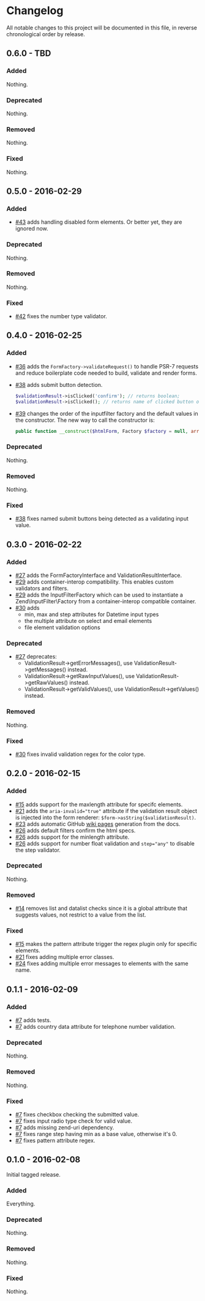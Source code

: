 # Changelog

All notable changes to this project will be documented in this file, in reverse chronological order by release.

## 0.6.0 - TBD

### Added

Nothing.

### Deprecated

Nothing.

### Removed

Nothing.

### Fixed

Nothing.

## 0.5.0 - 2016-02-29

### Added

- [#43](https://github.com/xtreamwayz/html-form-validator/pull/43) adds handling disabled form elements. Or better yet,
  they are ignored now.

### Deprecated

Nothing.

### Removed

Nothing.

### Fixed

- [#42](https://github.com/xtreamwayz/html-form-validator/pull/42) fixes the number type validator.

## 0.4.0 - 2016-02-25

### Added

- [#36](https://github.com/xtreamwayz/html-form-validator/pull/36) adds the `FormFactory->validateRequest()` to handle
  PSR-7 requests and reduce boilerplate code needed to build, validate and render forms.
- [#38](https://github.com/xtreamwayz/html-form-validator/pull/38) adds submit button detection.

  ```php
  $validationResult->isClicked('confirm'); // returns boolean;
  $validationResult->isClicked(); // returns name of clicked button or null;
  ```

- [#39](https://github.com/xtreamwayz/html-form-validator/pull/39) changes the order of the inputfilter factory and the
  default values in the constructor. The new way to call the constructor is:

  ```php
  public function __construct($htmlForm, Factory $factory = null, array $defaultValues = []);
  ```

### Deprecated

Nothing.

### Removed

Nothing.

### Fixed

- [#38](https://github.com/xtreamwayz/html-form-validator/pull/38) fixes named submit buttons being detected as a
  validating input value.

## 0.3.0 - 2016-02-22

### Added

- [#27](https://github.com/xtreamwayz/html-form-validator/pull/26) adds the FormFactoryInterface and
  ValidationResultInterface.
- [#29](https://github.com/xtreamwayz/html-form-validator/pull/29) adds container-interop compatibility. This enables
  custom validators and filters.
- [#29](https://github.com/xtreamwayz/html-form-validator/pull/29) adds the InputFilterFactory which can be used to
  instantiate a Zend\InputFilter\Factory from a container-interop compatible container.
- [#30](https://github.com/xtreamwayz/html-form-validator/pull/30) adds
    - min, max and step attributes for Datetime input types
    - the multiple attribute on select and email elements
    - file element validation options

### Deprecated

- [#27](https://github.com/xtreamwayz/html-form-validator/pull/26) deprecates:
    - ValidationResult->getErrorMessages(), use ValidationResult->getMessages() instead.
    - ValidationResult->getRawInputValues(), use ValidationResult->getRawValues() instead.
    - ValidationResult->getValidValues(), use ValidationResult->getValues() instead.

### Removed

Nothing.

### Fixed

- [#30](https://github.com/xtreamwayz/html-form-validator/pull/30) fixes invalid validation regex for the color type.

## 0.2.0 - 2016-02-15

### Added

- [#15](https://github.com/xtreamwayz/html-form-validator/pull/15) adds support for the maxlength attribute for
  specifc elements.
- [#21](https://github.com/xtreamwayz/html-form-validator/pull/21) adds the `aria-invalid="true"` attribute if
  the validation result object is injected into the form renderer: `$form->asString($validationResult)`.
- [#23](https://github.com/xtreamwayz/html-form-validator/pull/23) adds automatic GitHub
  [wiki pages](https://github.com/xtreamwayz/html-form-validator/wiki) generation from the docs.
- [#26](https://github.com/xtreamwayz/html-form-validator/pull/26) adds default filters confirm the html specs.
- [#26](https://github.com/xtreamwayz/html-form-validator/pull/26) adds support for the minlength attribute.
- [#26](https://github.com/xtreamwayz/html-form-validator/pull/26) adds support for number float validation
  and `step="any"` to disable the step validator.

### Deprecated

Nothing.

### Removed

- [#14](https://github.com/xtreamwayz/html-form-validator/pull/14) removes list and datalist checks since it is a
  global attribute that suggests values, not restrict to a value from the list.

### Fixed

- [#15](https://github.com/xtreamwayz/html-form-validator/pull/15) makes the pattern attribute trigger the regex
  plugin only for specific elements.
- [#21](https://github.com/xtreamwayz/html-form-validator/pull/21) fixes adding multiple error classes.
- [#24](https://github.com/xtreamwayz/html-form-validator/pull/24) fixes adding multiple error messages to elements
  with the same name.

## 0.1.1 - 2016-02-09

### Added

- [#7](https://github.com/xtreamwayz/html-form-validator/pull/7) adds tests.
- [#7](https://github.com/xtreamwayz/html-form-validator/pull/7) adds country data attribute for telephone number
  validation.

### Deprecated

Nothing.

### Removed

Nothing.

### Fixed

- [#7](https://github.com/xtreamwayz/html-form-validator/pull/7) fixes checkbox checking the submitted value.
- [#7](https://github.com/xtreamwayz/html-form-validator/pull/7) fixes input radio type check for valid value.
- [#7](https://github.com/xtreamwayz/html-form-validator/pull/7) adds missing zend-uri dependency.
- [#7](https://github.com/xtreamwayz/html-form-validator/pull/7) fixes range step having min as a base value,
  otherwise it's 0.
- [#7](https://github.com/xtreamwayz/html-form-validator/pull/7) fixes pattern attribute regex.

## 0.1.0 - 2016-02-08

Initial tagged release.

### Added

Everything.

### Deprecated

Nothing.

### Removed

Nothing.

### Fixed

Nothing.
